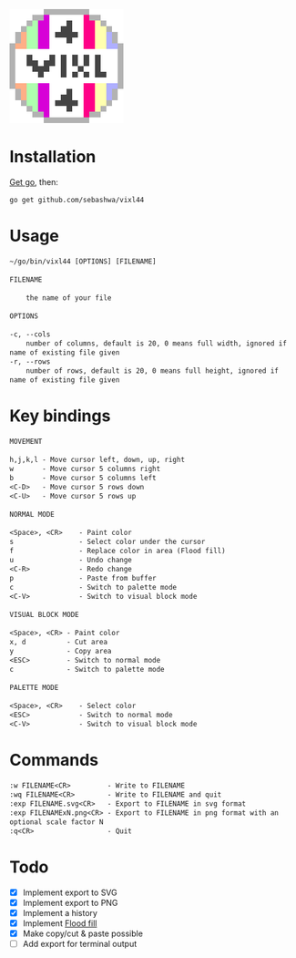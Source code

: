 ![Logo](examples/logo.png)

# Installation

[Get go](https://golang.org/dl/), then:

```
go get github.com/sebashwa/vixl44
```

# Usage

```
~/go/bin/vixl44 [OPTIONS] [FILENAME]

FILENAME

    the name of your file

OPTIONS

-c, --cols
    number of columns, default is 20, 0 means full width, ignored if name of existing file given
-r, --rows
    number of rows, default is 20, 0 means full height, ignored if name of existing file given
```

# Key bindings

```
MOVEMENT

h,j,k,l - Move cursor left, down, up, right
w       - Move cursor 5 columns right
b       - Move cursor 5 columns left
<C-D>   - Move cursor 5 rows down
<C-U>   - Move cursor 5 rows up

NORMAL MODE

<Space>, <CR>    - Paint color
s                - Select color under the cursor
f                - Replace color in area (Flood fill)
u                - Undo change
<C-R>            - Redo change
p                - Paste from buffer
c                - Switch to palette mode
<C-V>            - Switch to visual block mode

VISUAL BLOCK MODE

<Space>, <CR> - Paint color
x, d          - Cut area
y             - Copy area
<ESC>         - Switch to normal mode
c             - Switch to palette mode

PALETTE MODE

<Space>, <CR>    - Select color
<ESC>            - Switch to normal mode
<C-V>            - Switch to visual block mode
```

# Commands

```
:w FILENAME<CR>         - Write to FILENAME
:wq FILENAME<CR>        - Write to FILENAME and quit
:exp FILENAME.svg<CR>   - Export to FILENAME in svg format
:exp FILENAMExN.png<CR> - Export to FILENAME in png format with an optional scale factor N
:q<CR>                  - Quit
```

# Todo

- [x] Implement export to SVG
- [x] Implement export to PNG
- [x] Implement a history
- [x] Implement [Flood fill](https://en.wikipedia.org/wiki/Flood_fill)
- [x] Make copy/cut & paste possible
- [ ] Add export for terminal output
